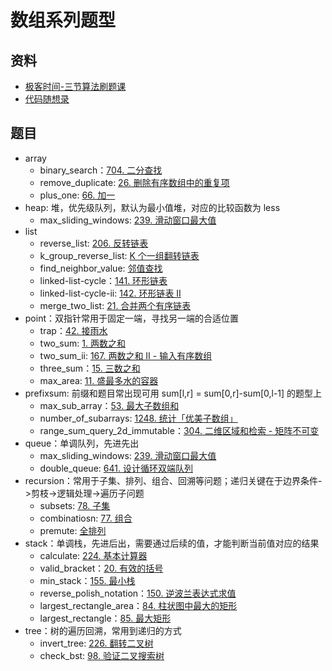 # 数组系列题型

## 资料

- [极客时间-三节算法刷题课](https://u.geekbang.org/lesson/343?article=422778&utm_campaign=geektime_search&utm_content=geektime_search&utm_medium=geektime_search&utm_source=geektime_search&utm_term=geektime_search)
- [代码随想录](https://programmercarl.com/0704.%E4%BA%8C%E5%88%86%E6%9F%A5%E6%89%BE.html#%E7%AE%97%E6%B3%95%E5%85%AC%E5%BC%80%E8%AF%BE)

## 题目

- array
  - binary_search：[704. 二分查找](https://leetcode.cn/problems/binary-search/description/)
  - remove_duplicate: [26. 删除有序数组中的重复项](https://leetcode.cn/problems/remove-duplicates-from-sorted-array/)
  - plus_one: [66. 加一](https://leetcode.cn/problems/plus-one/description/)
- heap: 堆，优先级队列，默认为最小值堆，对应的比较函数为 less
  - max_sliding_windows: [239. 滑动窗口最大值](https://leetcode.cn/problems/sliding-window-maximum/description/)
- list
  - reverse_list: [206. 反转链表](https://leetcode.cn/problems/reverse-linked-list/)
  - k_group_reverse_list: [K 个一组翻转链表](https://leetcode.cn/problems/reverse-nodes-in-k-group/)
  - find_neighbor_value: [邻值查找](https://www.acwing.com/problem/content/description/138/)
  - linked-list-cycle：[141. 环形链表](https://leetcode.cn/problems/linked-list-cycle/description/)
  - linked-list-cycle-ii: [142. 环形链表 II](https://leetcode.cn/problems/linked-list-cycle-ii/description/)
  - merge_two_list: [21. 合并两个有序链表](https://leetcode.cn/problems/merge-two-sorted-lists/)
- point：双指针常用于固定一端，寻找另一端的合适位置
  - trap：[42. 接雨水](https://leetcode.cn/problems/trapping-rain-water/solutions/692342/jie-yu-shui-by-leetcode-solution-tuvc/)
  - two_sum: [1. 两数之和](https://leetcode.cn/problems/two-sum/description/)
  - two_sum_ii: [167. 两数之和 II - 输入有序数组](https://leetcode.cn/problems/two-sum-ii-input-array-is-sorted/)
  - three_sum：[15. 三数之和](https://leetcode.cn/problems/3sum/description/)
  - max_area: [11. 盛最多水的容器](https://leetcode.cn/problems/container-with-most-water/description/)
- prefixsum: 前缀和题目常出现可用 sum[l,r] = sum[0,r]-sum[0,l-1] 的题型上
  - max_sub_array：[53. 最大子数组和](https://leetcode.cn/problems/maximum-subarray/)
  - number_of_subarrays: [1248. 统计「优美子数组」](https://leetcode.cn/problems/count-number-of-nice-subarrays/)
  - range_sum_query_2d_immutable：[304. 二维区域和检索 - 矩阵不可变](https://leetcode.cn/problems/range-sum-query-2d-immutable/description/)
- queue：单调队列，先进先出
  - max_sliding_windows: [239. 滑动窗口最大值](https://leetcode.cn/problems/sliding-window-maximum/description/)
  - double_queue: [641. 设计循环双端队列](https://leetcode.cn/problems/design-circular-deque/solutions/1743694/she-ji-xun-huan-shuang-duan-dui-lie-by-l-97v0/)
- recursion：常用于子集、排列、组合、回溯等问题；递归关键在于边界条件->剪枝->逻辑处理->遍历子问题
  - subsets: [78. 子集](https://leetcode.cn/problems/subsets/description/)
  - combinatiosn: [77. 组合 ](https://leetcode.cn/problems/combinations/)
  - premute: [全排列](https://leetcode.cn/problems/permutations/description/)
- stack：单调栈，先进后出，需要通过后续的值，才能判断当前值对应的结果
  - calculate: [224. 基本计算器](https://leetcode.cn/problems/basic-calculator/)
  - valid_bracket：[20. 有效的括号](https://leetcode.cn/problems/valid-parentheses/description/)
  - min_stack：[155. 最小栈](https://leetcode.cn/problems/min-stack/description/)
  - reverse_polish_notation：[150. 逆波兰表达式求值](https://leetcode.cn/problems/evaluate-reverse-polish-notation/)
  - largest_rectangle_area：[84. 柱状图中最大的矩形](https://leetcode.cn/problems/largest-rectangle-in-histogram/description/)
  - largest_rectangle：[85. 最大矩形](https://leetcode.cn/problems/maximal-rectangle/description/)
- tree：树的遍历回溯，常用到递归的方式
  - invert_tree: [226. 翻转二叉树](https://leetcode.cn/problems/invert-binary-tree/description/)
  - check_bst: [98. 验证二叉搜索树](https://leetcode.cn/problems/validate-binary-search-tree/description/)

